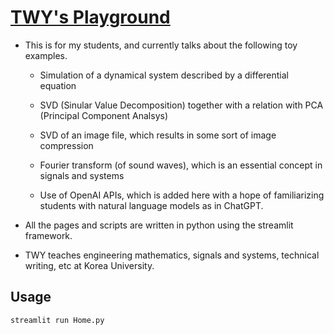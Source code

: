 # [TWY's Playground](https://twy80-toys-home-3xaua9.streamlit.app/)

* This is for my students, and currently talks about the following
  toy examples.
  
  - Simulation of a dynamical system described by a differential
    equation

  - SVD (Sinular Value Decomposition) together with a relation
    with PCA (Principal Component Analsys)

  - SVD of an image file, which results in some sort of image
    compression

  - Fourier transform (of sound waves), which is an essential
    concept in signals and systems

  - Use of OpenAI APIs, which is added here with a hope
    of familiarizing students with natural language models
    as in ChatGPT.

* All the pages and scripts are written in python using the
  streamlit framework.

* TWY teaches engineering mathematics, signals and systems,
  technical writing, etc at Korea University.

## Usage
```python
streamlit run Home.py
```
